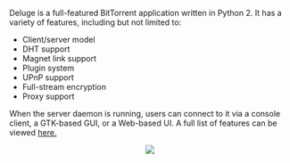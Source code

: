 Deluge is a full-featured BitTorrent application written in Python 2. It has a variety of features, including but not limited to:

* Client/server model
* DHT support
* Magnet link support
* Plugin system
* UPnP support
* Full-stream encryption
* Proxy support

When the server daemon is running, users can connect to it via a console client, a GTK-based GUI, or a Web-based UI. A full list of features can be viewed [here.](https://dev.deluge-torrent.org/wiki/About)

<p align="center">
<img src="https://docs.usbx.me/uploads/images/gallery/2019-09/scaled-1680-/image-1568366621954.png">
</p>